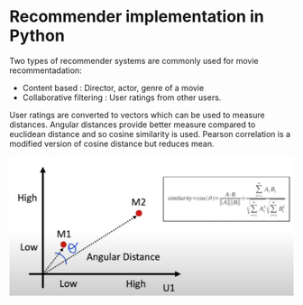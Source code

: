 # Recommender implementation in Python

Two types of recommender systems are commonly used for movie recommentadation:

- Content based : Director, actor, genre of a movie
- Collaborative filtering : User ratings from other users.

User ratings are converted to vectors which can be used to measure distances. Angular distances provide better measure compared to euclidean distance and so  cosine similarity is used. Pearson correlation is a modified version of cosine distance but reduces mean.  

![pearson](../images/pearson.png)






